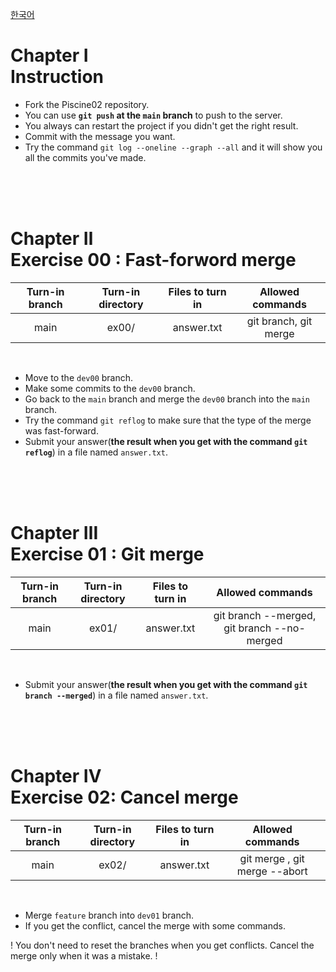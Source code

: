 [한국어](README.kr.md)
# Chapter Ⅰ<br>Instruction

- Fork the Piscine02 repository.
- You can use **`git push` at the `main` branch** to push to the server.
- You always can restart the project if you didn't get the right result.
- Commit with the message you want.
- Try the command `git log --oneline --graph --all` and it will show you all the commits you've made.

<br>
<br>
<br>

# Chapter Ⅱ<br>Exercise 00 : Fast-forword merge

| Turn-in branch | Turn-in directory | Files to turn in | Allowed commands |
|:--:|:--:|:--:|:--:|
| main | ex00/ | answer.txt | git branch, git merge |

<br>

- Move to the `dev00` branch.
- Make some commits to the `dev00` branch.
- Go back to the `main` branch and merge the `dev00` branch into the `main` branch.
- Try the command `git reflog` to make sure that the type of the merge was fast-forward.
- Submit your answer(**the result when you get with the command `git reflog`**) in a file named `answer.txt`.

<br>
<br>
<br>

# Chapter Ⅲ<br>Exercise 01 : Git merge

| Turn-in branch | Turn-in directory | Files to turn in | Allowed commands |
|:--:|:--:|:--:|:--:|
| main | ex01/ | answer.txt | git branch --merged, git branch --no-merged|

<br>

- Submit your answer(**the result when you get with the command `git branch --merged`**) in a file named `answer.txt`. 

<br>
<br>
<br>


# Chapter Ⅳ<br>Exercise 02: Cancel merge

| Turn-in branch | Turn-in directory | Files to turn in | Allowed commands |
|:--:|:--:|:--:|:--:|
| main | ex02/ | answer.txt | git merge , git merge --abort|

<br>

- Merge `feature` branch into `dev01` branch.
- If you get the conflict, cancel the merge with some commands.


! You don't need to reset the branches when you get conflicts. Cancel the merge only when it was a mistake. !